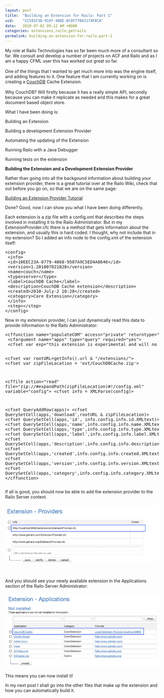 ```yaml
---
layout: post
title:  "Building an Extension for Railo: Part 1"
uid:	"CC591F3D-9197-48DE-BC8F77B42174F8CA"
date:   2010-07-02 09:12 AM +0000
categories: extensions,railo,getrailo
permalink: building-an-extension-for-railo-part-1
---
```

<p>My role at Railo Technologies has so far been much more of a consultant so far. We consult and develop a number of projects on ACF and Railo and as I am a happy CFML user this has worked out great so far.<br /><br />One of the things that I wanted to get much more into was the engine itself, and adding features to it. One feature that I am currently working on is creating a <a title="Apache CouchDB: The CouchDB Project" href="http://couchdb.apache.org/">CouchDB</a> Cache Extension.<br /><br />Why CouchDB? Will firstly because it has a really simple API, secondly because you can make it replicate as needed and this makes for a great document based object store.</p>
<p>What I have been doing is:</p>
<p>Building an Extension</p>
<p>Building a development Extension Provider</p>
<p>Automating the updating of the Extension</p>
<p>Running Railo with a Java Debugger</p>
<p>Running tests on the extension</p>
<p><strong>Building the Extension and a Development Extension Provider</strong></p>
<p>Rather than going into all the backgound information about building your extension provider, there is a great tutorial over at the Railo Wiki, check that out before you go on, so that we are on the same page:</p>
<p><a href="http://wiki.getrailo.org/wiki/Tutorial:Extension_Provider">Building an Extension Provider Tutorial</a></p>
<p>Done? Good, now I can show you what I have been doing differently.</p>
<p>Each extension is a zip file with a config.xml that describes the steps involved in installing it to the Railo Administrator. But in my ExtensionProvider.cfc there is a method that gets information about the extension, and usually this is hard coded. I thought, why not include that in my extension? So I added an info node to the config.xml of the extension itself:</p>
<pre>&lt;config&gt;
 &lt;info&gt;
 &lt;id&gt;10EEC23A-0779-4068-9507A9C5ED4A8646&lt;/id&gt;
 &lt;version&gt;1.201007021028&lt;/version&gt;
 &lt;name&gt;couch&lt;/name&gt;
 &lt;type&gt;server&lt;/type&gt;
 &lt;label&gt;CouchDB Cache&lt;/label&gt;
 &lt;description&gt;CouchDB Cache extension&lt;/description&gt;
 &lt;created&gt;2010-July-2 10:28&lt;/created&gt; 
 &lt;category&gt;Core Extension&lt;/category&gt; 
 &lt;/info&gt;
 &lt;step&gt;&lt;/step&gt;
&lt;/config&gt;
</pre>
<p>Now in my extension provider, I can just dynamically read this data to provide information to the Railo Administrator:</p>
<pre>&lt;cffunction name="populateCOM" access="private" returntype="void"&gt;
 &lt;cfargument name="apps" type="query" required="yes"&gt;
 &lt;cfset var exp="this extension is experimental and will no longer work with the final release of railo 3.1, it is not allowed to use this extension in a productve enviroment."&gt;
 
 &lt;cfset var rootURL=getInfo().url &amp; "/extensions/"&gt;
 &lt;cfset var zipFileLocation = 'ext/CouchDBCache.zip'&gt;
 
 &lt;cffile action="read" file="zip://#expandPath(zipFileLocation)#!/config.xml" variable="config"&gt;
 &lt;cfset info = XMLParse(config)&gt;

 &lt;cfset QueryAddRow(apps)&gt;
 &lt;cfset QuerySetCell(apps,'download',rootURL &amp; zipFileLocation)&gt;
 &lt;cfset QuerySetCell(apps,'id', info.config.info.id.XMLtext)&gt;
 &lt;cfset QuerySetCell(apps,'name',info.config.info.name.XMLtext)&gt;
 &lt;cfset QuerySetCell(apps,'type',info.config.info.type.XMLtext)&gt;
 &lt;cfset QuerySetCell(apps,'label',info.config.info.label.XMLtext)&gt;
 &lt;cfset QuerySetCell(apps,'description',info.config.info.description.XMLtext)&gt;
 &lt;cfset QuerySetCell(apps,'created',info.config.info.created.XMLtext)&gt;
 &lt;cfset QuerySetCell(apps,'version',info.config.info.version.XMLtext)&gt;
 &lt;cfset QuerySetCell(apps,'category',info.config.info.category.XMLtext)&gt;
 &lt;/cffunction&gt;
</pre>
<p>If all is good, you should now be able to add the extension provider to the Railo Server context.</p>
<p><a href="/blog/assets/content/Screen%20shot%202010-07-02%20at%202%20Jul%2011.24.45.png"><img style="margin: 5px" src="/blog/assets/content/Screen%20shot%202010-07-02%20at%202%20Jul%2011.24.45.png" alt="" width="500" /></a></p>
<p> </p>
<p>And you should see your newly available extension in the Applications section of the Railo Server Administrator:</p>
<p><a href="/blog/assets/content/Screen%20shot%202010-07-02%20at%202%20Jul%2011.28.24.png"><img style="margin: 5px" src="/blog/assets/content/Screen%20shot%202010-07-02%20at%202%20Jul%2011.28.24.png" alt="" width="500" /></a></p>
<p>This means you can now install it! </p>
<p>In my next post I shall go into the other files that make up the extension and how you can automatically build it. </p>
<p> </p>